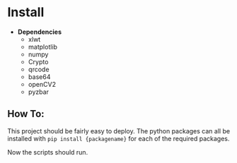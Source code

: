 # Install
* **Dependencies**
    - xlwt
    - matplotlib
    - numpy
    - Crypto
    - qrcode
    - base64
    - openCV2
    - pyzbar

## How To:
This project should be fairly easy to deploy. The
python packages can all be installed with `pip install {packagename}` for each of the required packages.

Now the scripts should run. 
